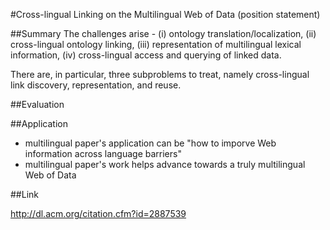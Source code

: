 #Cross-lingual Linking on the Multilingual Web of Data (position statement)

##Summary
The challenges arise -
 (i) ontology translation/localization, 
 (ii) cross-lingual ontology linking, 
 (iii) representation of multilingual lexical information,
 (iv) cross-lingual access and querying of linked data.
 
There are, in particular, three subproblems to treat, namely cross-lingual link discovery, representation, and reuse. 

##Evaluation


##Application 
  - multilingual paper's application can be "how to imporve Web information across language barriers" 
  - multilingual paper's work helps advance towards a truly multilingual Web of Data

##Link

http://dl.acm.org/citation.cfm?id=2887539 
